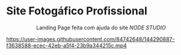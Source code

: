 # Site Fotogáfico Profissional

<p align="center"> Landing Page feita com ajuda do site <em>NODE STUDIO</em></p>


https://user-images.githubusercontent.com/84742648/144290887-f3638588-ecec-42eb-a5f4-23b9a344215c.mp4


